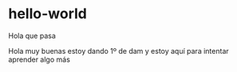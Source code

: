 # hello-world
Hola que pasa 

Hola muy buenas estoy dando 1º de dam y estoy aquí para intentar aprender algo más
